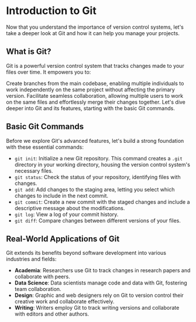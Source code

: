 # Introduction to Git

Now that you understand the importance of version control systems, let's take a deeper look at Git and how it can help you manage your projects.

## What is Git?

Git is a powerful version control system that tracks changes made to your files over time. It empowers you to:

Create branches from the main codebase, enabling multiple individuals to work independently on the same project without affecting the primary version.
Facilitate seamless collaboration, allowing multiple users to work on the same files and effortlessly merge their changes together.
Let's dive deeper into Git and its features, starting with the basic Git commands.

## Basic Git Commands

Before we explore Git's advanced features, let's build a strong foundation with these essential commands:

- `git init`: Initialize a new Git repository. This command creates a `.git` directory in your working directory, housing the version control system's necessary files.
- `git status`: Check the status of your repository, identifying files with changes.
- `git add`: Add changes to the staging area, letting you select which changes to include in the next commit.
- `git commit`: Create a new commit with the staged changes and include a descriptive message about the modifications.
- `git log`: View a log of your commit history.
- `git diff`: Compare changes between different versions of your files.

## Real-World Applications of Git

Git extends its benefits beyond software development into various industries and fields:

- **Academia**: Researchers use Git to track changes in research papers and collaborate with peers.
- **Data Science**: Data scientists manage code and data with Git, fostering team collaboration.
- **Design**: Graphic and web designers rely on Git to version control their creative work and collaborate effectively.
- **Writing**: Writers employ Git to track writing versions and collaborate with editors and other authors.
